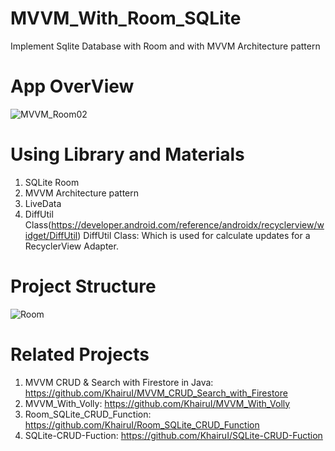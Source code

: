 # MVVM_With_Room_SQLite
Implement Sqlite Database with Room and with MVVM Architecture pattern

# App OverView 
![MVVM_Room02](https://user-images.githubusercontent.com/48696824/82943986-447e0900-9fbc-11ea-8c71-da48d419fc24.gif)

# Using Library and Materials
01. SQLite Room
02. MVVM Architecture pattern
03. LiveData
04. DiffUtil Class(https://developer.android.com/reference/androidx/recyclerview/widget/DiffUtil)
 DiffUtil Class: Which is used for  calculate updates for a RecyclerView Adapter.
 
 # Project Structure
 ![Room](https://user-images.githubusercontent.com/48696824/82944985-f79b3200-9fbd-11ea-96ea-40b8f9d85a6f.PNG)

# Related Projects
01. MVVM CRUD & Search with Firestore in Java: https://github.com/KhairuI/MVVM_CRUD_Search_with_Firestore
02. MVVM_With_Volly: https://github.com/KhairuI/MVVM_With_Volly
03. Room_SQLite_CRUD_Function: https://github.com/KhairuI/Room_SQLite_CRUD_Function
04. SQLite-CRUD-Fuction: https://github.com/KhairuI/SQLite-CRUD-Fuction
